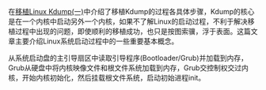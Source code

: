在[移植Linux Kdump(一)]()中介绍了移植Kdump的过程各具体步骤，Kdump的核心是在一个内核中启动另外一个内核，如果不了解Linux的启动过程，不利于解决移植过程中出现的问题，即使顺利的移植成功，也只是按图索骥，浮于表面。这篇文章主要介绍Linux系统启动过程中的一些重要基本概念。

从系统启动盘的主引导扇区中读取引导程序(Bootloader/Grub)并加载到内存，Grub从硬盘中将内核映像文件和根文件系统加载到内存，Grub交控制权交过内核，开始内核初始化，然后挂载根文件系统，启动初始进程init。